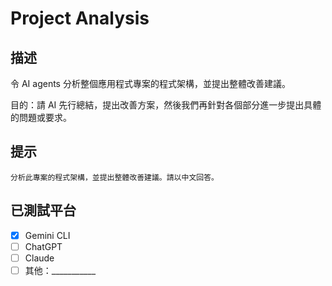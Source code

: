 # Project Analysis

## 描述

令 AI agents 分析整個應用程式專案的程式架構，並提出整體改善建議。

目的：請 AI 先行總結，提出改善方案，然後我們再針對各個部分進一步提出具體的問題或要求。

## 提示

```text
分析此專案的程式架構，並提出整體改善建議。請以中文回答。
```

## 已測試平台

- [X] Gemini CLI
- [ ] ChatGPT
- [ ] Claude
- [ ] 其他：___________
